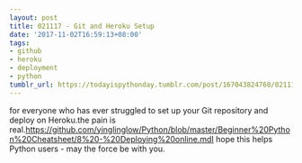 ```yaml
---
layout: post
title: 021117 - Git and Heroku Setup
date: '2017-11-02T16:59:13+08:00'
tags:
- github
- heroku
- deployment
- python
tumblr_url: https://todayispythonday.tumblr.com/post/167043824760/021117-git-and-heroku-setup
---
```

for everyone who has ever struggled to set up your Git repository and deploy on Heroku.the pain is real.https://github.com/yinglinglow/Python/blob/master/Beginner%20Python%20Cheatsheet/8%20-%20Deploying%20online.mdI hope this helps Python users - may the force be with you.
